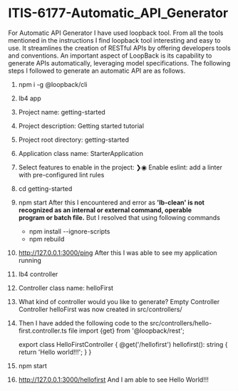 # ITIS-6177-Automatic_API_Generator

For Automatic API Generator I have used loopback tool. From all the tools mentioned in the instructions I find loopback tool interesting and easy to use.
It streamlines the creation of RESTful APIs by offering developers tools and conventions. An important aspect of LoopBack is its capability to generate APIs automatically, leveraging model specifications.
The following steps I followed to generate an automatic API are as follows.
1) npm i -g @loopback/cli
2) lb4 app
3) Project name: getting-started
4) Project description: Getting started tutorial
5) Project root directory: getting-started
6) Application class name: StarterApplication
7) Select features to enable in the project:
    ❯◉ Enable eslint: add a linter with pre-configured lint rules
8) cd getting-started
9) npm start
    After this I encountered and error as **'lb-clean' is not recognized as an internal or external command, operable program or batch file.**
    But I resolved that using following commands
    * npm install --ignore-scripts
    * npm rebuild
10) http://127.0.0.1:3000/ping
      After this I was able to see my application running
11) lb4 controller
12) Controller class name: helloFirst
13) What kind of controller would you like to generate? Empty Controller
      Controller helloFirst was now created in src/controllers/
14) Then I have added the following code to the src/controllers/hello-first.controller.ts file
      import {get} from '@loopback/rest';

      export class HelloFirstController {
        @get('/hellofirst')
        hellofirst(): string {
          return 'Hello world!!!';
        }
      }
15) npm start
16) http://127.0.0.1:3000/hellofirst
      And I am able to see Hello World!!! 
